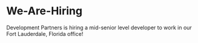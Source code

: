 # We-Are-Hiring
Development Partners is hiring a mid-senior level developer to work in our Fort Lauderdale, Florida office!
